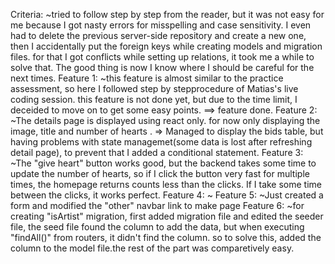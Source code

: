 Criteria: ~tried to follow step by step from the reader, but it was not easy for me because I got nasty errors for misspelling and case sensitivity. I even had to delete the previous server-side repository and create a new one, then I accidentally put the foreign keys while creating models and migration files. for that I got conflicts while setting up relations, it took me a while to solve that. The good thing is now I know where I should be careful for the next times.
Feature 1: ~this feature is almost similar to the practice assessment, so here I followed step by stepprocedure of Matias's live coding session. <The artworks are displayed with their number of bids they have in the database> this feature is not done yet, but due to the time limit, I deceided to move on to get some easy points. ==> feature <The artworks are displayed with their number of bids they have in the database> done.
Feature 2: ~The details page is displayed using react only. for now only displaying the image, title and number of hearts . => Managed to display the bids table, but having problems with state managemet(some data is lost after refreshing detail page), to prevent that I added a conditional statement.
Feature 3: ~The "give heart" button works good, but the backend takes some time to update the number of hearts, so if I click the button very fast for multiple times, the homepage returns counts less than the clicks. If I take some time between the clicks, it works perfect.
Feature 4: ~
Feature 5: ~Just created a form and modified the "other" navbar link to make <start an auction> page
Feature 6: ~for creating "isArtist" migration, first added migration file and edited the seeder file, the seed file found the column to add the data, but when executing "findAll()" from routers, it didn't find the column. so to solve this, added the column to the model file.the rest of the part was comparetively easy.

